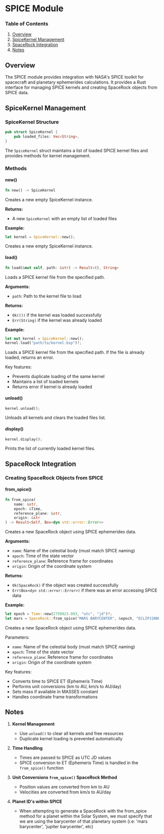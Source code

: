 # SPICE Module

### Table of Contents
1. [Overview](#overview)
2. [SpiceKernel Management](#spicekernel-management)
3. [SpaceRock Integration](#spacerock-integration)
4. [Notes](#notes)

## Overview

The SPICE module provides integration with NASA's SPICE toolkit for spacecraft and planetary ephemerides calculations. It provides a Rust interface for managing SPICE kernels and creating SpaceRock objects from SPICE data.

## SpiceKernel Management

### SpiceKernel Structure
```rust
pub struct SpiceKernel {
    pub loaded_files: Vec<String>,
}
```

The `SpiceKernel` struct maintains a list of loaded SPICE kernel files and provides methods for kernel management.

### Methods

#### new()
```rust
fn new() -> SpiceKernel
```

Creates a new empty SpiceKernel instance.

**Returns:**
- A new `SpiceKernel` with an empty list of loaded files

**Example:**
```rust
let kernel = SpiceKernel::new();
```
Creates a new empty SpiceKernel instance.

#### load()
```rust
fn load(&mut self, path: &str) -> Result<(), String>
```

Loads a SPICE kernel file from the specified path.

**Arguments:**
- `path`: Path to the kernel file to load

**Returns:**
- `Ok(())` if the kernel was loaded successfully
- `Err(String)` if the kernel was already loaded

**Example:**
```rust
let mut kernel = SpiceKernel::new();
kernel.load("path/to/kernel.bsp")?;
```
Loads a SPICE kernel file from the specified path. If the file is already loaded, returns an error.

Key features:
- Prevents duplicate loading of the same kernel
- Maintains a list of loaded kernels
- Returns error if kernel is already loaded

#### unload()
```rust
kernel.unload();
```
Unloads all kernels and clears the loaded files list.

#### display()
```rust
kernel.display();
```
Prints the list of currently loaded kernel files.

## SpaceRock Integration

### Creating SpaceRock Objects from SPICE

#### from_spice()
```rust
fn from_spice(
    name: &str,
    epoch: &Time,
    reference_plane: &str,
    origin: &str
) -> Result<Self, Box<dyn std::error::Error>>
```

Creates a new SpaceRock object using SPICE ephemerides data.

**Arguments:**
- `name`: Name of the celestial body (must match SPICE naming)
- `epoch`: Time of the state vector
- `reference_plane`: Reference frame for coordinates
- `origin`: Origin of the coordinate system

**Returns:**
- `Ok(SpaceRock)` if the object was created successfully
- `Err(Box<dyn std::error::Error>)` if there was an error accessing SPICE data

**Example:**
```rust
let epoch = Time::new(2750923.093, "utc", "jd")?;
let mars = SpaceRock::from_spice("MARS BARYCENTER", &epoch, "ECLIPJ2000", "SSB")?;
```

Creates a new SpaceRock object using SPICE ephemerides data.

Parameters:
- `name`: Name of the celestial body (must match SPICE naming)
- `epoch`: Time of the state vector
- `reference_plane`: Reference frame for coordinates
- `origin`: Origin of the coordinate system

Key features:
- Converts time to SPICE ET (Ephemeris Time)
- Performs unit conversions (km to AU, km/s to AU/day)
- Sets mass if available in MASSES constant
- Handles coordinate frame transformations



## Notes

1. **Kernel Management**
   - Use `unload()` to clear all kernels and free resources
   - Duplicate kernel loading is prevented automatically

2. **Time Handling**
   - Times are passed to SPICE as UTC JD values
   - SPICE conversion to ET (Ephemeris Time) is handled in the `from_spice()` function

3. **Unit Conversions `from_spice()` SpaceRock Method**
   - Position values are converted from km to AU
   - Velocities are converted from km/s to AU/day

4. **Planet ID's within SPICE**
   - When attempting to generate a SpaceRock with the from_spice method for a planet within the Solar System, we must specify that we are using the barycenter of that planetary system (i.e: 'mars barycenter', 'jupiter barycenter', etc)
